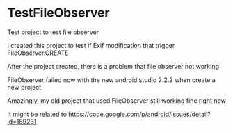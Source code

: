 # TestFileObserver
Test project to test file observer

I created this project to test if Exif modification that trigger FileObserver.CREATE

After the project created, there is a problem that file observer not working

FileObserver failed now with the new android studio 2.2.2 when create a new project

Amazingly, my old project that used FileObserver still working fine right now

It might be related to https://code.google.com/p/android/issues/detail?id=189231
